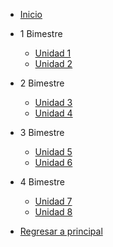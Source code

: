 
- [Inicio](6-primaria/inicio)

- 1 Bimestre

  - [Unidad 1](6-primaria/unidad-1.md)
  - [Unidad 2](6-primaria/unidad-2.md)

- 2 Bimestre 

  - [Unidad 3](6-primaria/unidad-3.md)
  - [Unidad 4](6-primaria/unidad-4.md)

- 3 Bimestre

  - [Unidad 5](6-primaria/unidad-5.md)
  - [Unidad 6](6-primaria/unidad-6.md)

- 4 Bimestre

  - [Unidad 7](6-primaria/unidad-7.md)
  - [Unidad 8](6-primaria/unidad-8.md)

- [Regresar a principal](/)


